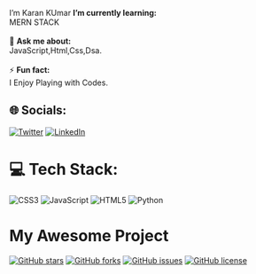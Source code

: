 I’m Karan KUmar **I’m currently learning:**  <br> MERN STACK<br><br>💬 **Ask me about:**  <br>JavaScript,Html,Css,Dsa.<br><br>⚡ **Fun fact:**  <br>I Enjoy Playing with Codes.


## 🌐 Socials:
[![Twitter](https://img.shields.io/badge/Twitter-%231DA1F2.svg?logo=Twitter&logoColor=white)](https://twitter.com/karankumar74776) [![LinkedIn](https://img.shields.io/badge/LinkedIn-%230077B5.svg?logo=linkedin&logoColor=white)](https://www.linkedin.com/in/karan-kumar-07a331238/)

# 💻 Tech Stack:
![CSS3](https://img.shields.io/badge/css3-%231572B6.svg?style=for-the-badge&logo=css3&logoColor=white) ![JavaScript](https://img.shields.io/badge/javascript-%23323330.svg?style=for-the-badge&logo=javascript&logoColor=%23F7DF1E) ![HTML5](https://img.shields.io/badge/html5-%23E34F26.svg?style=for-the-badge&logo=html5&logoColor=white) ![Python](https://img.shields.io/badge/python-3670A0?style=for-the-badge&logo=python&logoColor=ffdd54)
# My Awesome Project

[![GitHub stars](https://img.shields.io/github/stars/your-username/your-repository.svg)](https://github.com/your-username/your-repository/stargazers)
[![GitHub forks](https://img.shields.io/github/forks/your-username/your-repository.svg)](https://github.com/your-username/your-repository/network)
[![GitHub issues](https://img.shields.io/github/issues/your-username/your-repository.svg)](https://github.com/your-username/your-repository/issues)
[![GitHub license](https://img.shields.io/github/license/your-username/your-repository.svg)](https://github.com/your-username/your-repository/blob/main/LICENSE)

